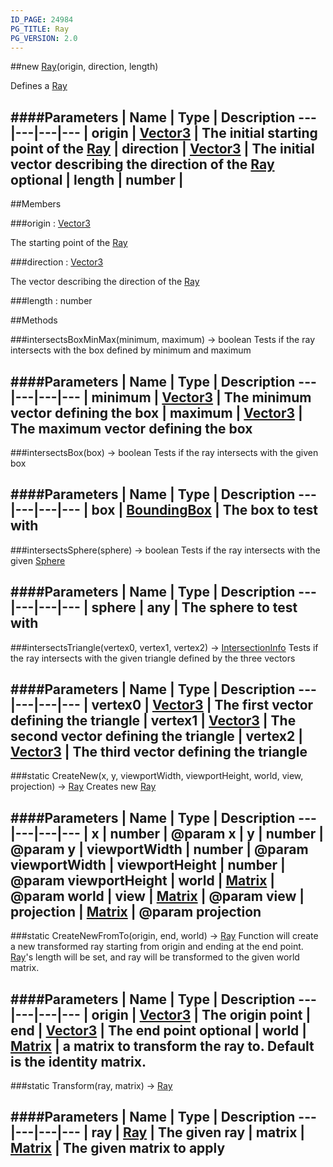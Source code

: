 ```yaml
---
ID_PAGE: 24984
PG_TITLE: Ray
PG_VERSION: 2.0
---
```

##new [Ray](/classes/Ray)(origin, direction, length)



Defines a [Ray](/classes/Ray)




####Parameters
 | Name | Type | Description
---|---|---|---
 | origin | [Vector3](/classes/Vector3) | The initial starting point of the [Ray](/classes/Ray)
 | direction | [Vector3](/classes/Vector3) | The initial vector describing the direction of the [Ray](/classes/Ray)
optional | length | number | 
---

##Members

###origin : [Vector3](/classes/Vector3)




The starting point of the [Ray](/classes/Ray)



###direction : [Vector3](/classes/Vector3)




The vector describing the direction of the [Ray](/classes/Ray)






###length : number









##Methods

###intersectsBoxMinMax(minimum, maximum) &rarr; boolean
Tests if the ray intersects with the box defined by minimum and maximum





####Parameters
 | Name | Type | Description
---|---|---|---
 | minimum | [Vector3](/classes/Vector3) | The minimum vector defining the box
 | maximum | [Vector3](/classes/Vector3) | The maximum vector defining the box
---

###intersectsBox(box) &rarr; boolean
Tests if the ray intersects with the given box





####Parameters
 | Name | Type | Description
---|---|---|---
 | box | [BoundingBox](/classes/BoundingBox) | The box to test with
---

###intersectsSphere(sphere) &rarr; boolean
Tests if the ray intersects with the given [Sphere](/classes/Sphere)





####Parameters
 | Name | Type | Description
---|---|---|---
 | sphere | any | The sphere to test with
---

###intersectsTriangle(vertex0, vertex1, vertex2) &rarr; [IntersectionInfo](/classes/IntersectionInfo)
Tests if the ray intersects with the given triangle defined by the three vectors





####Parameters
 | Name | Type | Description
---|---|---|---
 | vertex0 | [Vector3](/classes/Vector3) | The first vector defining the triangle
 | vertex1 | [Vector3](/classes/Vector3) | The second vector defining the triangle
 | vertex2 | [Vector3](/classes/Vector3) | The third vector defining the triangle
---

###static CreateNew(x, y, viewportWidth, viewportHeight, world, view, projection) &rarr; [Ray](/classes/Ray)
Creates new [Ray](/classes/Ray)





####Parameters
 | Name | Type | Description
---|---|---|---
 | x | number | @param x
 | y | number | @param y
 | viewportWidth | number | @param viewportWidth
 | viewportHeight | number | @param viewportHeight
 | world | [Matrix](/classes/Matrix) | @param world
 | view | [Matrix](/classes/Matrix) | @param view
 | projection | [Matrix](/classes/Matrix) | @param projection
---

###static CreateNewFromTo(origin, end, world) &rarr; [Ray](/classes/Ray)
Function will create a new transformed ray starting from origin and ending at the end point. [Ray](/classes/Ray)'s length will be set, and ray will be
transformed to the given world matrix.

####Parameters
 | Name | Type | Description
---|---|---|---
 | origin | [Vector3](/classes/Vector3) | The origin point
 | end | [Vector3](/classes/Vector3) | The end point
optional | world | [Matrix](/classes/Matrix) | a matrix to transform the ray to. Default is the identity matrix.
---

###static Transform(ray, matrix) &rarr; [Ray](/classes/Ray)

####Parameters
 | Name | Type | Description
---|---|---|---
 | ray | [Ray](/classes/Ray) | The given ray
 | matrix | [Matrix](/classes/Matrix) | The given matrix to apply
---
